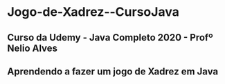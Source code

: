 # Jogo-de-Xadrez--CursoJava

## Curso da Udemy - Java Completo 2020 - Profº Nelio Alves

## Aprendendo a fazer um jogo de Xadrez em Java
